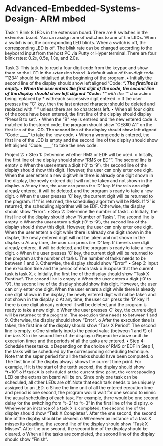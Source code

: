 # Advanced-Embedded-Systems-Design- ARM mbed

Task 1:
Blink 8 LEDs in the extension board. There are 8 switches in the extension board. You can assign one of switches to one of the LEDs. When a switch is on, the corresponding LED blinks. When a switch is off, the corresponding LED is off. The blink rate can be changed according to the keyboard input from the host PC via Putty or Hyper terminal. There are four blink rates: 0.2s, 0.5s, 1.0s, and 2.0s. 

Task 2:
This task is to read a four-digit code from the keypad and show them on the LCD in the extension board. A default value of four-digit code “1234” should be initialised at the beginning of the program.
•	Initially the second line of the display should show left aligned “Code: ____”. The first line is empty.
•	When the user enters the first digit of the code, the second line of the display should show left aligned “Code: *___” with the “_” characters being replaced by * with each successive digit entered.
•	If the user presses the “C” key, then the last entered character should be deleted and replaced with “_” unless there are no characters left. 
•	When all four digits of the code have been entered, the first line of the display should display “Press B to set”. 
•	When the “B” key is entered and the new entered code is matched to the stored code, the program should show “CE860 A1” on the first line of the LCD.  The second line of the display should show left aligned “Code: ____” to take the new code.
•	When a wrong code is entered, the first line of the LCD is empty and the second line of the display should show left aligned “Code: ____” to take the new code.

Project 2:
•	Step 1: Determine whether RMS or EDF will be used.
o	Initially, the first line of the display should show “RMS or EDF”. The second line is empty.
o	When the user enters a digit (‘0’ to ‘9’), the second line of the display should show this digit. However, the user can only enter one digit. When the user enters a new digit while there is already one digit shown in the display, the newly entered digit will not be taken and not shown in the display.
o	At any time, the user can press the ‘D’ key. If there is one digit already entered, it will be deleted, and the program is ready to take a new digit. 
o	When the user presses ‘C’ key, the current digit will be returned to the program. If ‘1’ is returned, the scheduling algorithm will be RMS. If ‘2’ is returned, the scheduling algorithm will be EDF. Otherwise, the display should show “Error”.
•	Step 2: Determine the number of tasks.
o	Initially, the first line of the display should show “Number of Tasks”. The second line is empty.
o	When the user enters a digit (‘0’ to ‘9’), the second line of the display should show this digit. However, the user can only enter one digit. When the user enters a digit while there is already one digit shown in the display, the newly entered digit will not be taken and not shown in the display.
o	At any time, the user can press the ‘D’ key. If there is one digit already entered, it will be deleted, and the program is ready to take a new digit. 
o	When the user presses ‘C’ key, the current digit will be returned to the program as the number of tasks. The number of tasks needs to be between 1 and 8. Otherwise, the display should show “Error”.
•	Step 3: Input the execution time and the period of each task
o	Suppose that the current task is task X.
o	Initially, the first line of the display should show “Task X Runtime”. The second line is empty.
o	When the user enters a digit (‘0’ to ‘9’), the second line of the display should show this digit. However, the user can only enter one digit. When the user enters a digit while there is already one digit shown in the display, the newly entered digit will not be taken and not shown in the display.
o	At any time, the user can press the ‘D’ key. If there is one digit already entered, it will be deleted, and the program is ready to take a new digit. 
o	When the user presses ‘C’ key, the current digit will be returned to the program. The execution time needs to between 1 and 9. Otherwise, the display should show “Error”.
o	After the execution time is taken, the first line of the display should show “Task X Period”. The second line is empty.
o	One similarly inputs the period value (between 1 and 9) of the task X in the second line of the display.
o	Repeat the above until the execution times and the periods of all the tasks are entered.
•	Step 4: Schedule these tasks.
o	Depending on the choice of RMS or EDF in Step 1, the tasks will be scheduled by the corresponding scheduling technique. Note that the super period for all the tasks should have been computed.
o	The first line of the display always shows the current time point. For example, if it is the start of the tenth second, the display should show “t=10”.
o	If task X is scheduled at the current time point, the corresponding LED on the extension board will be on. Since only one task can be scheduled, all other LEDs are off. Note that each task needs to be uniquely assigned to an LED.
o	Since the time unit of all the entered execution time and period is one second, the program would wait for one second to mimic the actual scheduling of each task. For example, there would be one second delay for the switching from “t=2” to “t=3” in the first line of the display.
o	Whenever an instance of a task X is completed, the second line of the display should show “Task X Completes”. After the one second, the second line of the display should be cleared.
o	Whenever an instance of a task X misses its deadline, the second line of the display should show “Task X Misses”. After the one second, the second line of the display should be cleared.
o	When all the tasks are completed, the second line of the display should show “Finish”.

